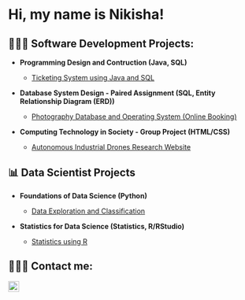 <h1>Hi, my name is Nikisha!</h1>
<h2>👩🏽‍💻 Software Development Projects:</h2>

- <b>Programming Design and Contruction (Java, SQL)</b>
  - [Ticketing System using Java and SQL](https://github.com/NikishaChhima/Ticketing_GUI_System_Java_SQL)

- <b>Database System Design - Paired Assignment (SQL, Entity Relationship Diagram (ERD))</b>
  - [Photography Database and Operating System (Online Booking)](https://github.com/NikishaChhima/Photography_Database_and_Operating_System/tree/main)

- <b>Computing Technology in Society - Group Project (HTML/CSS) </b>
  - [Autonomous Industrial Drones Research Website](https://github.com/NikishaChhima/Autonomous_Industrial_Drones_Research_Website/tree/main)
    
<h2>📊 Data Scientist Projects</h2>

- <b>Foundations of Data Science (Python)</b>
  - [Data Exploration and Classification](https://github.com/NikishaChhima/Data_Exploration_and_Classification/tree/main)

- <b>Statistics for Data Science (Statistics, R/RStudio)</b>
  - [Statistics using R](https://github.com/joshmadakor1/4chan-Image-Analysis-Middleware-C964)
  
<h2>🙋🏽‍♀️ Contact me:</h2>

[<img align="left" alt="NikishaChhima | LinkedIn" width="22px" src="https://cdn.jsdelivr.net/npm/simple-icons@v3/icons/linkedin.svg" />][linkedin]

[linkedin]: https://linkedin.com/in/NikishaChhima
